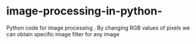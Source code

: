 # image-processing-in-python-
Python code for image processing . By changing RGB values of pixels we can obtain specific image filter for any image
